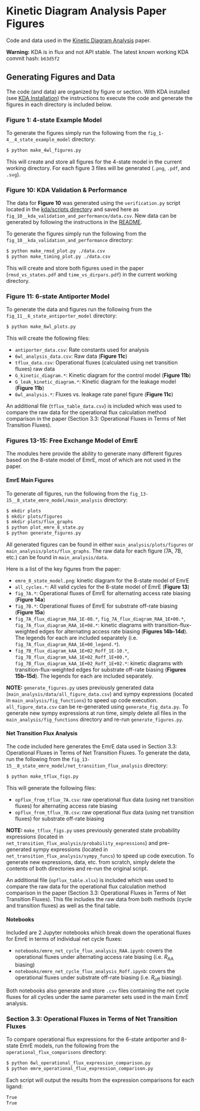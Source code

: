 # Kinetic Diagram Analysis Paper Figures

Code and data used in the [Kinetic Diagram Analysis](https://github.com/Becksteinlab/kda) paper. 

**Warning:** KDA is in flux and not API stable. The latest known working KDA commit hash: `b63d5f2`


## Generating Figures and Data

The code (and data) are organized by figure or section. With KDA installed (see [KDA Installation](https://github.com/becksteinlab/kda?tab=readme-ov-file#installation)) the instructions to execute the code and generate the figures in each directory is included below.



### Figure 1: 4-state Example Model

To generate the figures simply run the following from the `fig_1-4__4_state_example_model` directory:

```bash
$ python make_4wl_figures.py
```

This will create and store all figures for the 4-state model in the current working directory. For each figure 3 files will be generated (`.png`, `.pdf`, and `.svg`).



### Figure 10: KDA Validation & Performance

The data for **Figure 10** was generated using the `verification.py` script located in the [kda/scripts directory](https://github.com/Becksteinlab/kda/tree/master/kda/scripts) and saved here as `fig_10__kda_validation_and_performance/data.csv`. New data can be generated by following the instructions in the [README](https://github.com/Becksteinlab/kda/tree/master/kda/scripts#kda-verification).

To generate the figures simply run the following from the `fig_10__kda_validation_and_performance` directory:

```bash
$ python make_rmsd_plot.py ./data.csv
$ python make_timing_plot.py ./data.csv
```

This will create and store both figures used in the paper (`rmsd_vs_states.pdf` and `time_vs_dirpars.pdf`) in the current working directory.



### Figure 11: 6-state Antiporter Model

To generate the data and figures run the following from the `fig_11__6_state_antiporter_model` directory:

```bash
$ python make_6wl_plots.py
```

This will create the following files:

- `antiporter_data.csv`: Rate constants used for analysis
- `6wl_analysis_data.csv`: Raw data (**Figure 11c**)
- `tflux_data.csv`: Operational fluxes (calculated using net transition fluxes) raw data
- `G_kinetic_diagram.*`: Kinetic diagram for the control model (**Figure 11b**)
- `G_leak_kinetic_diagram.*`: Kinetic diagram for the leakage model (**Figure 11b**)
- `6wl_analysis.*`: Fluxes vs. leakage rate panel figure (**Figure 11c**)

An additional file (`tflux_table_data.csv`) is included which was used to compare the raw data for the operational flux calculation method comparison in the paper (Section 3.3: Operational Fluxes in Terms of Net Transition Fluxes).



### Figures 13-15: Free Exchange Model of EmrE

The modules here provide the ability to generate many different figures based on the 8-state model of EmrE, most of which are not used in the paper. 


#### EmrE Main Figures

To generate _all_ figures, run the following from the `fig_13-15__8_state_emre_model/main_analysis` directory:

```bash
$ mkdir plots
$ mkdir plots/figures
$ mkdir plots/flux_graphs
$ python plot_emre_8_state.py
$ python generate_figures.py
```

All generated figures can be found in either `main_analysis/plots/figures` or `main_analysis/plots/flux_graphs`. The raw data for each figure (7A, 7B, etc.) can be found in `main_analysis/data`. 

Here is a list of the key figures from the paper:

- `emre_8_state_model.png`: kinetic diagram for the 8-state model of EmrE
- `all_cycles.*`: All valid cycles for the 8-state model of EmrE (**Figure 13**)
- `fig_7A.*`: Operational fluxes of EmrE for alternating access rate biasing (**Figure 14a**)
- `fig_7B.*`: Operational fluxes of EmrE for substrate off-rate biasing (**Figure 15a**)
- `fig_7A_flux_diagram_RAA_1E-08.*`, `fig_7A_flux_diagram_RAA_1E+00.*`, `fig_7A_flux_diagram_RAA_1E+08.*`: kinetic diagrams with transition-flux-weighted edges for alternating access rate biasing (**Figures 14b-14d**). The legends for each are included separately (i.e. `fig_7A_flux_diagram_RAA_1E+00_legend.*`).
- `fig_7B_flux_diagram_kAA_1E+02_Roff_1E-10.*`, `fig_7B_flux_diagram_kAA_1E+02_Roff_1E+00.*`, `fig_7B_flux_diagram_kAA_1E+02_Roff_1E+02.*`: kinetic diagrams with transition-flux-weighted edges for substrate off-rate biasing (**Figures 15b-15d**). The legends for each are included separately.

**NOTE:** `generate_figures.py` uses previously generated data (`main_analysis/data/all_figure_data.csv`) and sympy expressions (located in `main_analysis/fig_functions`) to speed up code execution. `all_figure_data.csv` can be re-generated using `generate_fig_data.py`. To generate new sympy expressions at run time, simply delete all files in the `main_analysis/fig_functions` directory and re-run `generate_figures.py`. 


#### Net Transition Flux Analysis

The code included here generates the EmrE data used in Section 3.3: Operational Fluxes in Terms of Net Transition Fluxes. To generate the data, run the following from the `fig_13-15__8_state_emre_model/net_transition_flux_analysis` directory:

```bash
$ python make_tflux_figs.py
```

This will generate the following files:

- `opflux_from_tflux_7A.csv`: raw operational flux data (using net transition fluxes) for alternating access rate biasing
- `opflux_from_tflux_7B.csv`: raw operational flux data (using net transition fluxes) for substrate off-rate biasing

**NOTE:** `make_tflux_figs.py` uses previously generated state probability expressions (located in `net_transition_flux_analysis/probability_expressions`) and pre-generated sympy expressions (located in `net_transition_flux_analysis/sympy_funcs`) to speed up code execution. To generate new expressions, data, etc. from scratch, simply delete the contents of both directories and re-run the original script.

An additional file (`opflux_table.xlsx`) is included which was used to compare the raw data for the operational flux calculation method comparison in the paper (Section 3.3: Operational Fluxes in Terms of Net Transition Fluxes). This file includes the raw data from both methods (cycle and transition fluxes) as well as the final table.


#### Notebooks

Included are 2 Jupyter notebooks which break down the operational fluxes for EmrE in terms of individual net cycle fluxes:

- `notebooks/emre_net_cycle_flux_analysis_RAA.ipynb`: covers the operational fluxes under alternating access rate biasing (i.e. $R_\text{AA}$ biasing)
- `notebooks/emre_net_cycle_flux_analysis_Roff.ipynb`: covers the operational fluxes under substrate off-rate biasing (i.e. $R_\text{off}$ biasing). 

Both notebooks also generate and store `.csv` files containing the net cycle fluxes for all cycles under the
same parameter sets used in the main EmrE analysis.


### Section 3.3: Operational Fluxes in Terms of Net Transition Fluxes

To compare operational flux expressions for the 6-state antiporter and 8-state EmrE models, run the following from the `operational_flux_comparisons` directory:

```bash
$ python 6wl_operational_flux_expression_comparison.py
$ python emre_operational_flux_expression_comparison.py
```

Each script will output the results from the expression comparisons for each ligand:

```bash
True
True
```
